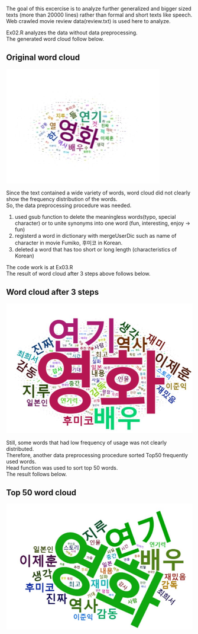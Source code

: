 The goal of this excercise is to analyze further generalized and bigger sized texts (more than 20000 lines) rather than formal and short texts like speech. Web crawled movie review data(review.txt) is used here to analyze.  

Ex02.R analyzes the data without data preprocessing.  
The generated word cloud follow below.

Original word cloud
-------------
![wordcloud_review_ori](./wordcloud_review_original.JPG)

Since the text contained a wide variety of words, word cloud did not clearly show the frequency distribution of the words.  
So, the data preprocessing procedure was needed.  
1. used gsub function to delete the meaningless words(typo, special character) or to unite synonyms into one word (fun, interesting, enjoy -> fun)  
2. registerd a word in dictionary with mergeUserDic such as name of character in movie Fumiko, 후미코 in Korean.
3. deleted a word that has too short or long length (characteristics of Korean)  

The code work is at Ex03.R  
The result of word cloud after 3 steps above follows below.  

Word cloud after 3 steps
----------
![wordcloud_review_freqg5](./wordcloud_review_freqg5.JPG)

Still, some words that had low frequency of usage was not clearly distributed.  
Therefore, another data preprocessing procedure sorted Top50 frequently used words.  
Head function was used to sort top 50 words.  
The result follows below.  

Top 50 word cloud
-------------
![wordcloud_review_top50](./wordcloud_review_top50.JPG)
